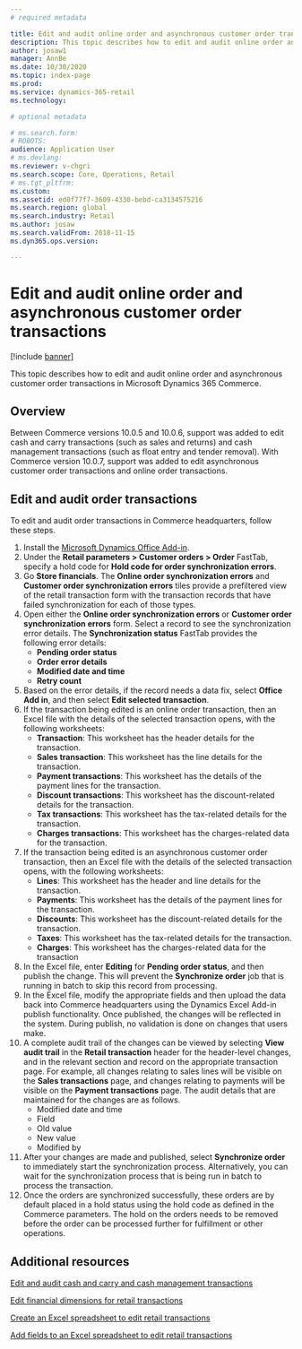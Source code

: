 ```yaml
---
# required metadata

title: Edit and audit online order and asynchronous customer order transactions
description: This topic describes how to edit and audit online order and asynchronous customer order transactions in Microsoft Dynamics 365 Commerce.
author: josaw1
manager: AnnBe
ms.date: 10/30/2020
ms.topic: index-page
ms.prod: 
ms.service: dynamics-365-retail
ms.technology: 

# optional metadata

# ms.search.form: 
# ROBOTS: 
audience: Application User
# ms.devlang: 
ms.reviewer: v-chgri
ms.search.scope: Core, Operations, Retail
# ms.tgt_pltfrm: 
ms.custom: 
ms.assetid: ed0f77f7-3609-4330-bebd-ca3134575216
ms.search.region: global
ms.search.industry: Retail
ms.author: josaw
ms.search.validFrom: 2018-11-15
ms.dyn365.ops.version: 

---
```

# Edit and audit online order and asynchronous customer order transactions

[!include [banner](../includes/banner.md)]

This topic describes how to edit and audit online order and asynchronous customer order transactions in Microsoft Dynamics 365 Commerce.

## Overview

Between Commerce versions 10.0.5 and 10.0.6, support was added to edit cash and carry transactions (such as sales and returns) and cash management transactions (such as float entry and tender removal). With Commerce version 10.0.7, support was added to edit asynchronous customer order transactions and online order transactions. 

## Edit and audit order transactions

To edit and audit order transactions in Commerce headquarters, follow these steps. 

1. Install the [Microsoft Dynamics Office Add-in](https://appsource.microsoft.com/en-us/product/office/WA104379629?tab=Overview).
1. Under the **Retail parameters \> Customer orders \> Order** FastTab, specify a hold code for **Hold code for order synchronization errors**.
1. Go **Store financials**. The **Online order synchronization errors** and **Customer order synchronization errors** tiles provide a prefiltered view of the retail transaction form with the transaction records that have failed synchronization for each of those types. 
1. Open either the **Online order synchronization errors** or **Customer order synchronization errors** form. Select a record to see the synchronization error details. The **Synchronization status** FastTab provides the following error details:
    - **Pending order status**
    - **Order error details**
    - **Modified date and time**
    - **Retry count**
1. Based on the error details, if the record needs a data fix, select **Office Add in**, and then select **Edit selected transaction**. 
1. If the transaction being edited is an online order transaction, then an Excel file with the details of the selected transaction opens, with the following worksheets:
    - **Transaction**: This worksheet has the header details for the transaction.
    - **Sales transaction**: This worksheet has the line details for the transaction.
    - **Payment transactions**: This worksheet has the details of the payment lines for the transaction.
    - **Discount transactions**: This worksheet has the discount-related details for the transaction.
    - **Tax transactions**: This worksheet has the tax-related details for the transaction.
    - **Charges transactions**: This worksheet has the charges-related data for the transaction.
1. If the transaction being edited is an asynchronous customer order transaction, then an Excel file with the details of the selected transaction opens, with the following worksheets:
    - **Lines**: This worksheet has the header and line details for the transaction.
    - **Payments**: This worksheet has the details of the payment lines for the transaction.
    - **Discounts**: This worksheet has the discount-related details for the transaction.
    - **Taxes**: This worksheet has the tax-related details for the transaction.
    - **Charges**: This worksheet has the charges-related data for the transaction
1. In the Excel file, enter **Editing** for **Pending order status**, and then publish the change. This will prevent the **Synchronize order** job that is running in batch to skip this record from processing. 
1. In the Excel file, modify the appropriate fields and then upload the data back into Commerce headquarters using the Dynamics Excel Add-in publish functionality. Once published, the changes will be reflected in the system. During publish, no validation is done on changes that users make.
1. A complete audit trail of the changes can be viewed by selecting **View audit trail** in the **Retail transaction** header for the header-level changes, and in the relevant section and record on the appropriate transaction page. For example, all changes relating to sales lines will be visible on the **Sales transactions** page, and changes relating to payments will be visible on the **Payment transactions** page. The audit details that are maintained for the changes are as follows.
    - Modified date and time
    - Field
    - Old value
    - New value
    - Modified by
1. After your changes are made and published, select **Synchronize order** to immediately start the synchronization process. Alternatively, you can wait for the synchronization process that is being run in batch to process the transaction.
1. Once the orders are synchronized successfully, these orders are by default placed in a hold status using the hold code as defined in the Commerce parameters. The hold on the orders needs to be removed before the order can be processed further for fulfillment or other operations.  

## Additional resources

[Edit and audit cash and carry and cash management transactions](edit-cash-trans.md)

[Edit financial dimensions for retail transactions](edit-financial-dim.md)

[Create an Excel spreadsheet to edit retail transactions](create-excel-edit.md)

[Add fields to an Excel spreadsheet to edit retail transactions](add-fields-excel.md)
